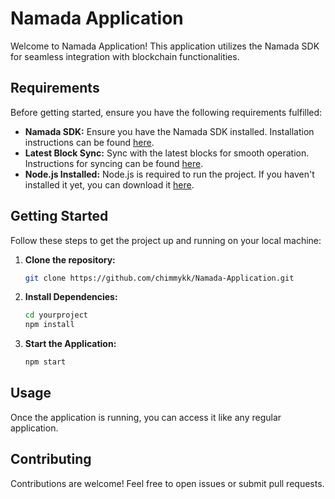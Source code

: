 # Namada Application

Welcome to Namada Application! This application utilizes the Namada SDK for seamless integration with blockchain functionalities.

## Requirements

Before getting started, ensure you have the following requirements fulfilled:

- **Namada SDK:** Ensure you have the Namada SDK installed. Installation instructions can be found [here](https://docs.namada.net/integrating-with-namada/sdk).
- **Latest Block Sync:** Sync with the latest blocks for smooth operation. Instructions for syncing can be found [here](https://github.com/anoma/namada/issues/2900#issuecomment-2002000460).
- **Node.js Installed:** Node.js is required to run the project. If you haven't installed it yet, you can download it [here](https://nodejs.org/).

## Getting Started

Follow these steps to get the project up and running on your local machine:

1. **Clone the repository:**
    ```bash
    git clone https://github.com/chimmykk/Namada-Application.git
    ```

2. **Install Dependencies:**
    ```bash
    cd yourproject
    npm install
    ```

3. **Start the Application:**
    ```bash
    npm start
    ```

## Usage

Once the application is running, you can access it like any regular application.

## Contributing

Contributions are welcome! Feel free to open issues or submit pull requests.


